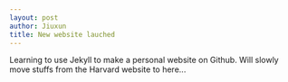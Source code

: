 ```yaml
---
layout: post
author: Jiuxun
title: New website lauched
---
```

Learning to use Jekyll to make a personal website on Github. Will slowly move stuffs from the Harvard website to here...
